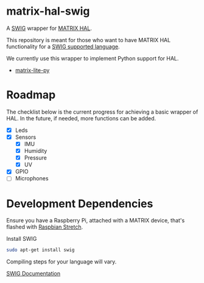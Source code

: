 # matrix-hal-swig

A [SWIG](https://github.com/swig/swig) wrapper for [MATRIX HAL](https://matrix-io.github.io/matrix-documentation/matrix-hal/overview/).

This repository is meant for those who want to have MATRIX HAL functionality for a [SWIG supported language](http://www.swig.org/compat.html).

We currently use this wrapper to implement Python support for HAL.

- [matrix-lite-py](https://github.com/matrix-io/matrix-lite-py)

# Roadmap
The checklist below is the current progress for achieving a basic wrapper of HAL. In the future, if needed, more functions can be added.
- [x] Leds
- [x] Sensors
  - [x] IMU
  - [x] Humidity
  - [x] Pressure
  - [x] UV
- [x] GPIO
- [ ] Microphones

# Development Dependencies
Ensure you have a Raspberry Pi, attached with a MATRIX device, that's flashed with [Raspbian Stretch](https://www.raspberrypi.org/blog/raspbian-stretch/).

Install SWIG
```bash
sudo apt-get install swig
```

Compiling steps for your language will vary. 

[SWIG Documentation](http://www.swig.org/index.php)
